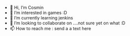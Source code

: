 - 👋 Hi, I’m Cosmin
- 👀 I’m interested in games :D
- 🌱 I’m currently learning jenkins
- 💞️ I’m looking to collaborate on ....not sure yet on what :D
- 📫 How to reach me : send a a text here

<!---
sanducosmin/sanducosmin is a ✨ special ✨ repository because its `README.md` (this file) appears on your GitHub profile.
You can click the Preview link to take a look at your changes.
--->
